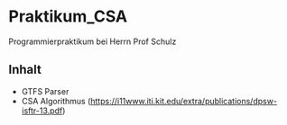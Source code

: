# Praktikum_CSA

Programmierpraktikum bei Herrn Prof Schulz

## Inhalt

- GTFS Parser
- CSA Algorithmus (https://i11www.iti.kit.edu/extra/publications/dpsw-isftr-13.pdf)
